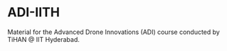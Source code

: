 # ADI-IITH
Material for the Advanced Drone Innovations (ADI) course conducted by TiHAN @ IIT Hyderabad.
